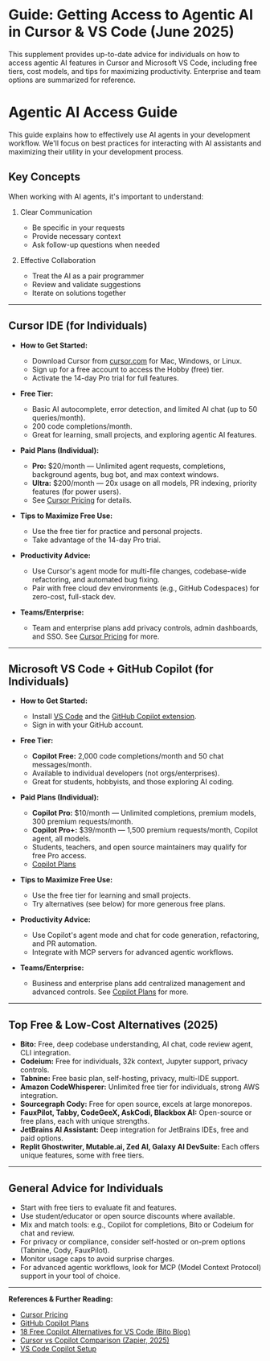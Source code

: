 # Guide: Getting Access to Agentic AI in Cursor & VS Code (June 2025)

This supplement provides up-to-date advice for individuals on how to access agentic AI features in Cursor and Microsoft VS Code, including free tiers, cost models, and tips for maximizing productivity. Enterprise and team options are summarized for reference.

# Agentic AI Access Guide

This guide explains how to effectively use AI agents in your development workflow. We'll focus on best practices for interacting with AI
assistants and maximizing their utility in your development process.

## Key Concepts

When working with AI agents, it's important to understand:

1. Clear Communication
   - Be specific in your requests
   - Provide necessary context
   - Ask follow-up questions when needed

2. Effective Collaboration
   - Treat the AI as a pair programmer
   - Review and validate suggestions
   - Iterate on solutions together

---

## Cursor IDE (for Individuals)

- **How to Get Started:**
  - Download Cursor from [cursor.com](https://www.cursor.com/) for Mac, Windows, or Linux.
  - Sign up for a free account to access the Hobby (free) tier.
  - Activate the 14-day Pro trial for full features.

- **Free Tier:**
  - Basic AI autocomplete, error detection, and limited AI chat (up to 50 queries/month).
  - 200 code completions/month.
  - Great for learning, small projects, and exploring agentic AI features.

- **Paid Plans (Individual):**
  - **Pro:** $20/month — Unlimited agent requests, completions, background agents, bug bot, and max context windows.
  - **Ultra:** $200/month — 20x usage on all models, PR indexing, priority features (for power users).
  - See [Cursor Pricing](https://www.cursor.com/pricing) for details.

- **Tips to Maximize Free Use:**
  - Use the free tier for practice and personal projects.
  - Take advantage of the 14-day Pro trial.

- **Productivity Advice:**
  - Use Cursor's agent mode for multi-file changes, codebase-wide refactoring, and automated bug fixing.
  - Pair with free cloud dev environments (e.g., GitHub Codespaces) for zero-cost, full-stack dev.

- **Teams/Enterprise:**
  - Team and enterprise plans add privacy controls, admin dashboards, and SSO. See [Cursor Pricing](https://www.cursor.com/pricing) for more.

---

## Microsoft VS Code + GitHub Copilot (for Individuals)

- **How to Get Started:**
  - Install [VS Code](https://code.visualstudio.com/) and the [GitHub Copilot extension](https://marketplace.visualstudio.com/items?itemName=GitHub.copilot).
  - Sign in with your GitHub account.

- **Free Tier:**
  - **Copilot Free:** 2,000 code completions/month and 50 chat messages/month.
  - Available to individual developers (not orgs/enterprises).
  - Great for students, hobbyists, and those exploring AI coding.

- **Paid Plans (Individual):**
  - **Copilot Pro:** $10/month — Unlimited completions, premium models, 300 premium requests/month.
  - **Copilot Pro+:** $39/month — 1,500 premium requests/month, Copilot agent, all models.
  - Students, teachers, and open source maintainers may qualify for free Pro access.
  - [Copilot Plans](https://docs.github.com/en/copilot/about-github-copilot/plans-for-github-copilot)

- **Tips to Maximize Free Use:**
  - Use the free tier for learning and small projects.
  - Try alternatives (see below) for more generous free plans.

- **Productivity Advice:**
  - Use Copilot's agent mode and chat for code generation, refactoring, and PR automation.
  - Integrate with MCP servers for advanced agentic workflows.

- **Teams/Enterprise:**
  - Business and enterprise plans add centralized management and advanced controls. See [Copilot Plans](https://docs.github.com/en/copilot/about-github-copilot/plans-for-github-copilot) for more.

---

## Top Free & Low-Cost Alternatives (2025)

- **Bito:** Free, deep codebase understanding, AI chat, code review agent, CLI integration.
- **Codeium:** Free for individuals, 32k context, Jupyter support, privacy controls.
- **Tabnine:** Free basic plan, self-hosting, privacy, multi-IDE support.
- **Amazon CodeWhisperer:** Unlimited free tier for individuals, strong AWS integration.
- **Sourcegraph Cody:** Free for open source, excels at large monorepos.
- **FauxPilot, Tabby, CodeGeeX, AskCodi, Blackbox AI:** Open-source or free plans, each with unique strengths.
- **JetBrains AI Assistant:** Deep integration for JetBrains IDEs, free and paid options.
- **Replit Ghostwriter, Mutable.ai, Zed AI, Galaxy AI DevSuite:** Each offers unique features, some with free tiers.

---

## General Advice for Individuals

- Start with free tiers to evaluate fit and features.
- Use student/educator or open source discounts where available.
- Mix and match tools: e.g., Copilot for completions, Bito or Codeium for chat and review.
- For privacy or compliance, consider self-hosted or on-prem options (Tabnine, Cody, FauxPilot).
- Monitor usage caps to avoid surprise charges.
- For advanced agentic workflows, look for MCP (Model Context Protocol) support in your tool of choice.

---

**References & Further Reading:**

- [Cursor Pricing](https://www.cursor.com/pricing)
- [GitHub Copilot Plans](https://docs.github.com/en/copilot/about-github-copilot/plans-for-github-copilot)
- [18 Free Copilot Alternatives for VS Code (Bito Blog)](https://bito.ai/blog/free-github-copilot-alternatives-for-vs-code/)
- [Cursor vs Copilot Comparison (Zapier, 2025)](https://zapier.com/blog/cursor-vs-copilot/)
- [VS Code Copilot Setup](https://code.visualstudio.com/docs/copilot/setup-simplified)
